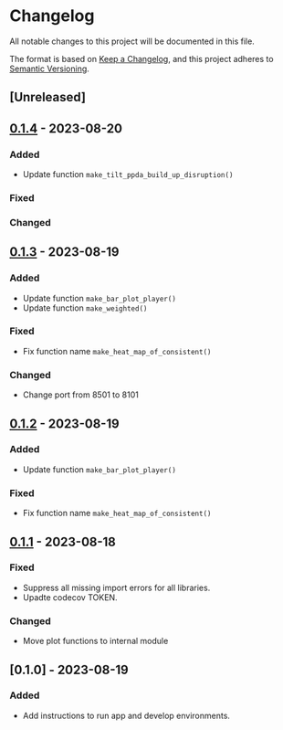 # Changelog

All notable changes to this project will be documented in this file.

The format is based on [Keep a Changelog](https://keepachangelog.com/en/1.0.0/),
and this project adheres to [Semantic Versioning](https://semver.org/spec/v2.0.0.html).

## [Unreleased]

## [0.1.4] - 2023-08-20

### Added

- Update function `make_tilt_ppda_build_up_disruption()`

### Fixed

### Changed

## [0.1.3] - 2023-08-19

### Added

- Update function `make_bar_plot_player()`
- Update function `make_weighted()`

### Fixed

- Fix function name `make_heat_map_of_consistent()`

### Changed

- Change port from 8501 to 8101

## [0.1.2] - 2023-08-19

### Added

- Update function `make_bar_plot_player()`

### Fixed

- Fix function name `make_heat_map_of_consistent()`

## [0.1.1] - 2023-08-18

### Fixed

- Suppress all missing import errors for all libraries.
- Upadte codecov TOKEN.

### Changed

- Move plot functions to internal module

## [0.1.0] - 2023-08-19

### Added

- Add instructions to run app and develop environments.

[0.1.4]: https://github.com/niesfutbol/hierarchical_review_plots/compare/v0.1.3...v0.1.4
[0.1.3]: https://github.com/niesfutbol/hierarchical_review_plots/compare/v0.1.2...v0.1.3
[0.1.2]: https://github.com/niesfutbol/hierarchical_review_plots/compare/v0.1.1...v0.1.2
[0.1.1]: https://github.com/niesfutbol/hierarchical_review_plots/compare/v0.1.0...v0.1.1
